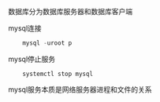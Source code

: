 数据库分为数据库服务器和数据库客户端



mysql连接

```sql
	mysql -uroot p
```

mysql停止服务

```
	systemctl stop mysql
```

mysql服务本质是网络服务器进程和文件的关系

